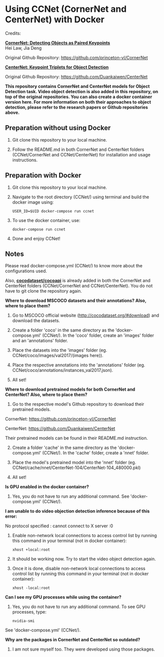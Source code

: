 # Using CCNet (CornerNet and CenterNet) with Docker
Credits:

[**CornerNet: Detecting Objects as Paired Keypoints**](https://arxiv.org/abs/1808.01244)  
Hei Law, Jia Deng

Original Github Repository: https://github.com/princeton-vl/CornerNet

[**CenterNet: Keypoint Triplets for Object Detection**](https://arxiv.org/abs/1904.08189)

Original Github Repository: https://github.com/Duankaiwen/CenterNet

**This repository contains CornerNet and CenterNet models for Object Detection task. Video object detection is also added in this repository, on top of the original repositories. You can also create a docker container version here. For more information on both their approaches to object detection, please refer to the research papers or Github repositories above.**

## Preparation without using Docker

1. Git clone this repository to your local machine.

2. Follow the README.md in both CornerNet and CenterNet folders (CCNet/CornerNet and CCNet/CenterNet) for installation and usage instructions.

## Preparation with Docker

1. Git clone this repository to your local machine.

2. Navigate to the root directory (CCNet/) using terminal and build the docker image using:

    ```
    USER_ID=$UID docker-compose run ccnet
    ```

3. To use the docker container, use:

    ```
    docker-compose run ccnet
    ```

4. Done and enjoy CCNet!

## Notes

Please read docker-compose.yml (CCNet/) to know more about the configurations used. 

Also, [**cocodataset/cocoapi**](https://github.com/cocodataset/cocoapi) is already added in both the CornerNet and CenterNet folders (CCNet/CornerNet and CCNet/CenterNet). You do not have to git clone the repository again.

**Where to download MSCOCO datasets and their annotations? Also, where to place them?**

1. Go to MSCOCO official website (http://cocodataset.org/#download) and download the datasets.

2. Create a folder 'coco' in the same directory as the 'docker-compose.yml' (CCNet/). In the 'coco' folder, create an 'images' folder and an 'annotations' folder.

3. Place the datasets into the 'images' folder (eg. CCNet/coco/images/val2017/(images here)).

4. Place the respective annotations into the 'annotations' folder (eg. CCNet/coco/annotations/instances_val2017.json).

5. All set!

**Where to download pretrained models for both CornerNet and CenterNet? Also, where to place them?**

1. Go to the respective model's Github repository to download their pretrained models.

CornerNet: https://github.com/princeton-vl/CornerNet

CenterNet: https://github.com/Duankaiwen/CenterNet

Their pretrained models can be found in their README.md instruction.

2. Create a folder 'cache' in the same directory as the 'docker-compose.yml' (CCNet/). In the 'cache' folder, create a 'nnet' folder.

3. Place the model's pretrained model into the 'nnet' folder (eg. CCNet/cache/nnet/CenterNet-104/CenterNet-104_480000.pkl)

4. All set!

**Is GPU enabled in the docker container?**

1. Yes, you do not have to run any additional command. See 'docker-compose.yml' (CCNet/).

**I am unable to do video objection detection inference because of this error:**

No protocol specified
: cannot connect to X server :0

1.  Enable non-network local connections to access control list by running this command in your terminal (not in docker container):

    ```
    xhost +local:root
    ```

2. It should be working now. Try to start the video object detection again.

3. Once it is done, disable non-network local connections to access control list by running this command in your terminal (not in docker container):

    ```
    xhost -local:root
    ```

**Can I see my GPU processes while using the container?**

1. Yes, you do not have to run any additional command. To see GPU processes, type:

    ```
    nvidia-smi
    ```

See 'docker-compose.yml' (CCNet/).

**Why are the packages in CornerNet and CenterNet so outdated?**

1. I am not sure myself too. They were developed using those packages.